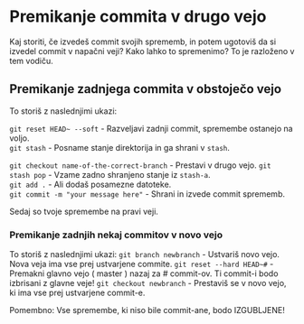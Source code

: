 # Premikanje commita v drugo vejo
Kaj storiti, če izvedeš commit svojih sprememb, in potem ugotoviš da si izvedel commit v napačni veji? Kako lahko to spremenimo? To je razloženo v tem vodiču.

## Premikanje zadnjega commita v obstoječo vejo
To storiš z naslednjimi ukazi:

```git reset HEAD~ --soft``` - Razveljavi zadnji commit, spremembe ostanejo na voljo.  
```git stash``` - Posname stanje direktorija in ga shrani v `stash`.  

```git checkout name-of-the-correct-branch``` - Prestavi v drugo vejo.
```git stash pop``` - Vzame zadno shranjeno stanje iz `stash-a`.  
```git add .``` - Ali dodaš posamezne datoteke.  
```git commit -m "your message here"``` - Shrani in izvede commit sprememb.  

Sedaj so tvoje spremembe na pravi veji.


### Premikanje zadnjih nekaj commitov v novo vejo
To storiš z naslednjimi ukazi:
```git branch newbranch``` -  Ustvariš novo vejo. Nova veja ima vse prej ustvarjene commite.
```git reset --hard HEAD~#``` - Premakni glavno vejo ( master ) nazaj za # commit-ov. Ti commit-i bodo izbrisani z glavne veje!
```git checkout newbranch``` - Prestaviš se v novo vejo, ki ima vse prej ustvarjene commit-e. 

Pomembno: Vse spremembe, ki niso bile commit-ane, bodo IZGUBLJENE!
